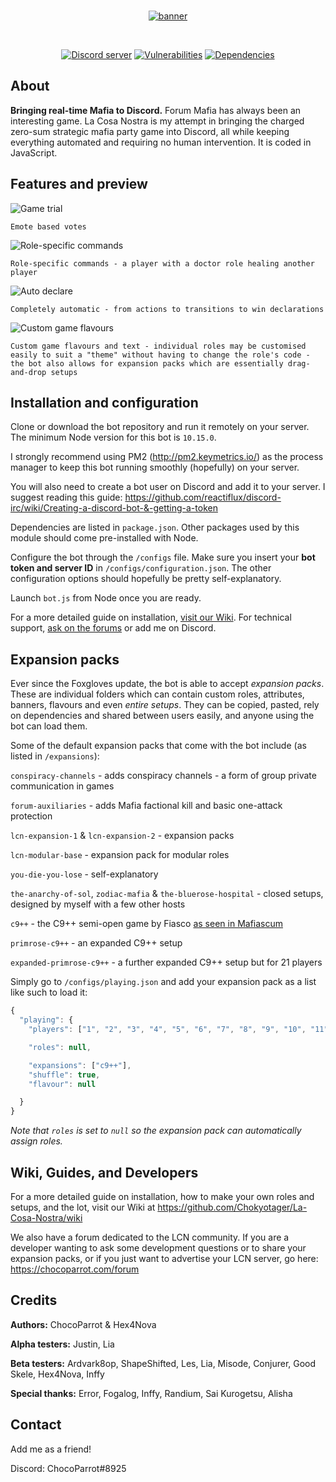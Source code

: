 <div align="center">
  <br />
  <p>
    <a href="https://https://github.com/Chokyotager/La-Cosa-Nostra"><img src="/display/generic-banner.png" alt="banner" /></a>
  </p>
  <br />
  <p>
    <a href="https://discord.gg/9ecwAR9"><img src="https://discordapp.com/api/guilds/472948229839912960/embed.png" alt="Discord server" /></a>
    <a href="https://snyk.io/test/github/Chokyotager/La-Cosa-Nostra"><img src="https://snyk.io/test/github/Chokyotager/La-Cosa-Nostra/badge.svg?targetFile=package.json" alt="Vulnerabilities" /></a>
    <a href="https://david-dm.org/Chokyotager/La-Cosa-Nostra"><img src="https://david-dm.org/Chokyotager/La-Cosa-Nostra/status.svg" alt="Dependencies" /></a>
  </p>
</div>

## About
**Bringing real-time Mafia to Discord.** Forum Mafia has always been an interesting game. La Cosa Nostra is my attempt in bringing the charged zero-sum strategic mafia party game into Discord, all while keeping everything automated and requiring no human intervention. It is coded in JavaScript.

## Features and preview
![Game trial](/display/game-trial.png)


`Emote based votes`

![Role-specific commands](/display/doctor-heal.png)


`Role-specific commands - a player with a doctor role healing another player`

![Auto declare](/display/win-declaration.png)


`Completely automatic - from actions to transitions to win declarations`

![Custom game flavours](/display/custom-setups.png)


`Custom game flavours and text - individual roles may be customised easily to suit a "theme" without having to change the role's code - the bot also allows for expansion packs which are essentially drag-and-drop setups`

## Installation and configuration
Clone or download the bot repository and run it remotely on your server. The minimum Node version for this bot is `10.15.0`.

I strongly recommend using PM2 (http://pm2.keymetrics.io/) as the process manager to keep this bot running smoothly (hopefully) on your server.

You will also need to create a bot user on Discord and add it to your server. I suggest reading this guide: https://github.com/reactiflux/discord-irc/wiki/Creating-a-discord-bot-&-getting-a-token

Dependencies are listed in `package.json`. Other packages used by this module should come pre-installed with Node.

Configure the bot through the `/configs` file. Make sure you insert your **bot token and server ID** in `/configs/configuration.json`. The other configuration options should hopefully be pretty self-explanatory.

Launch `bot.js` from Node once you are ready.

For a more detailed guide on installation, [visit our Wiki](https://github.com/Chokyotager/La-Cosa-Nostra/wiki). For technical support, [ask on the forums](https://chocoparrot.com/forum) or add me on Discord.

## Expansion packs
Ever since the Foxgloves update, the bot is able to accept *expansion packs*. These are individual folders which can contain custom roles, attributes, banners, flavours and even *entire setups*. They can be copied, pasted, rely on dependencies and shared between users easily, and anyone using the bot can load them.

Some of the default expansion packs that come with the bot include (as listed in `/expansions`):

`conspiracy-channels` - adds conspiracy channels - a form of group private communication in games

`forum-auxiliaries` - adds Mafia factional kill and basic one-attack protection

`lcn-expansion-1` & `lcn-expansion-2` - expansion packs

`lcn-modular-base` - expansion pack for modular roles

`you-die-you-lose` - self-explanatory

`the-anarchy-of-sol`, `zodiac-mafia` & `the-bluerose-hospital` - closed setups, designed by myself with a few other hosts

`c9++` - the C9++ semi-open game by Fiasco [as seen in Mafiascum](https://wiki.mafiascum.net/index.php?title=C9%2B%2B)

`primrose-c9++` - an expanded C9++ setup

`expanded-primrose-c9++` - a further expanded C9++ setup but for 21 players

Simply go to `/configs/playing.json` and add your expansion pack as a list like such to load it:
```js
{
  "playing": {
    "players": ["1", "2", "3", "4", "5", "6", "7", "8", "9", "10", "11", "12", "13"],

    "roles": null,

    "expansions": ["c9++"],
    "shuffle": true,
    "flavour": null

  }
}
```

*Note that `roles` is set to `null` so the expansion pack can automatically assign roles.*

## Wiki, Guides, and Developers
For a more detailed guide on installation, how to make your own roles and setups, and the lot, visit our Wiki at https://github.com/Chokyotager/La-Cosa-Nostra/wiki

We also have a forum dedicated to the LCN community. If you are a developer wanting to ask some development questions or to share your expansion packs, or if you just want to advertise your LCN server, go here: https://chocoparrot.com/forum

## Credits
**Authors:** ChocoParrot & Hex4Nova

**Alpha testers:** Justin, Lia

**Beta testers:** Ardvark8op, ShapeShifted, Les, Lia, Misode, Conjurer, Good Skele, Hex4Nova, Inffy

**Special thanks:** Error, Fogalog, Inffy, Randium, Sai Kurogetsu, Alisha

## Contact
Add me as a friend!

Discord: ChocoParrot#8925
